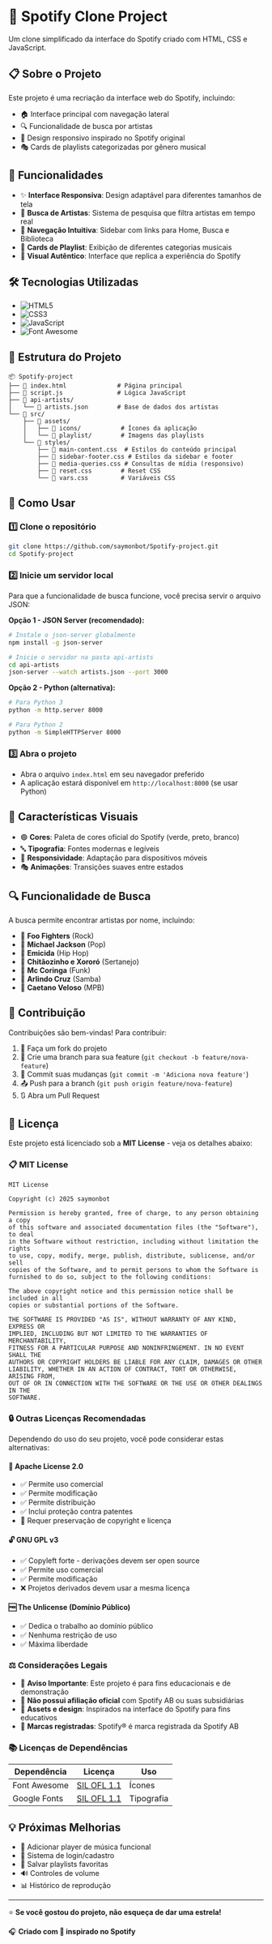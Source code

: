 # 🎵 Spotify Clone Project

Um clone simplificado da interface do Spotify criado com HTML, CSS e JavaScript.

## 📋 Sobre o Projeto

Este projeto é uma recriação da interface web do Spotify, incluindo:
- 🏠 Interface principal com navegação lateral
- 🔍 Funcionalidade de busca por artistas
- 🎨 Design responsivo inspirado no Spotify original
- 🎭 Cards de playlists categorizadas por gênero musical

## 🚀 Funcionalidades

- ✨ **Interface Responsiva**: Design adaptável para diferentes tamanhos de tela
- 🔎 **Busca de Artistas**: Sistema de pesquisa que filtra artistas em tempo real
- 🎯 **Navegação Intuitiva**: Sidebar com links para Home, Busca e Biblioteca
- 🎪 **Cards de Playlist**: Exibição de diferentes categorias musicais
- 🎨 **Visual Autêntico**: Interface que replica a experiência do Spotify

## 🛠️ Tecnologias Utilizadas

- ![HTML5](https://img.shields.io/badge/HTML5-E34F26?style=flat&logo=html5&logoColor=white)
- ![CSS3](https://img.shields.io/badge/CSS3-1572B6?style=flat&logo=css3&logoColor=white)
- ![JavaScript](https://img.shields.io/badge/JavaScript-F7DF1E?style=flat&logo=javascript&logoColor=black)
- ![Font Awesome](https://img.shields.io/badge/Font_Awesome-339AF0?style=flat&logo=fontawesome&logoColor=white)

## 📁 Estrutura do Projeto

```
📦 Spotify-project
├── 📄 index.html              # Página principal
├── 📄 script.js               # Lógica JavaScript
├── 📂 api-artists/
│   └── 📄 artists.json        # Base de dados dos artistas
└── 📂 src/
    ├── 📂 assets/
    │   ├── 📂 icons/           # Ícones da aplicação
    │   └── 📂 playlist/        # Imagens das playlists
    └── 📂 styles/
        ├── 📄 main-content.css  # Estilos do conteúdo principal
        ├── 📄 sidebar-footer.css # Estilos da sidebar e footer
        ├── 📄 media-queries.css # Consultas de mídia (responsivo)
        ├── 📄 reset.css        # Reset CSS
        └── 📄 vars.css         # Variáveis CSS
```

## 🎯 Como Usar

### 1️⃣ Clone o repositório
```bash
git clone https://github.com/saymonbot/Spotify-project.git
cd Spotify-project
```

### 2️⃣ Inicie um servidor local
Para que a funcionalidade de busca funcione, você precisa servir o arquivo JSON:

**Opção 1 - JSON Server (recomendado):**
```bash
# Instale o json-server globalmente
npm install -g json-server

# Inicie o servidor na pasta api-artists
cd api-artists
json-server --watch artists.json --port 3000
```

**Opção 2 - Python (alternativa):**
```bash
# Para Python 3
python -m http.server 8000

# Para Python 2
python -m SimpleHTTPServer 8000
```

### 3️⃣ Abra o projeto
- Abra o arquivo `index.html` em seu navegador preferido
- A aplicação estará disponível em `http://localhost:8000` (se usar Python)

## 🎨 Características Visuais

- 🟢 **Cores**: Paleta de cores oficial do Spotify (verde, preto, branco)
- 🔤 **Tipografia**: Fontes modernas e legíveis
- 📱 **Responsividade**: Adaptação para dispositivos móveis
- 🎭 **Animações**: Transições suaves entre estados

## 🔍 Funcionalidade de Busca

A busca permite encontrar artistas por nome, incluindo:
- 🎤 **Foo Fighters** (Rock)
- 👑 **Michael Jackson** (Pop) 
- 🎯 **Emicida** (Hip Hop)
- 🤠 **Chitãozinho e Xororó** (Sertanejo)
- 🎉 **Mc Coringa** (Funk)
- 🥁 **Arlindo Cruz** (Samba)
- 🎼 **Caetano Veloso** (MPB)

## 🤝 Contribuição

Contribuições são bem-vindas! Para contribuir:

1. 🍴 Faça um fork do projeto
2. 🌿 Crie uma branch para sua feature (`git checkout -b feature/nova-feature`)
3. 💾 Commit suas mudanças (`git commit -m 'Adiciona nova feature'`)
4. 📤 Push para a branch (`git push origin feature/nova-feature`)
5. 🔃 Abra um Pull Request

## 📜 Licença

Este projeto está licenciado sob a **MIT License** - veja os detalhes abaixo:

### 📋 MIT License

```
MIT License

Copyright (c) 2025 saymonbot

Permission is hereby granted, free of charge, to any person obtaining a copy
of this software and associated documentation files (the "Software"), to deal
in the Software without restriction, including without limitation the rights
to use, copy, modify, merge, publish, distribute, sublicense, and/or sell
copies of the Software, and to permit persons to whom the Software is
furnished to do so, subject to the following conditions:

The above copyright notice and this permission notice shall be included in all
copies or substantial portions of the Software.

THE SOFTWARE IS PROVIDED "AS IS", WITHOUT WARRANTY OF ANY KIND, EXPRESS OR
IMPLIED, INCLUDING BUT NOT LIMITED TO THE WARRANTIES OF MERCHANTABILITY,
FITNESS FOR A PARTICULAR PURPOSE AND NONINFRINGEMENT. IN NO EVENT SHALL THE
AUTHORS OR COPYRIGHT HOLDERS BE LIABLE FOR ANY CLAIM, DAMAGES OR OTHER
LIABILITY, WHETHER IN AN ACTION OF CONTRACT, TORT OR OTHERWISE, ARISING FROM,
OUT OF OR IN CONNECTION WITH THE SOFTWARE OR THE USE OR OTHER DEALINGS IN THE
SOFTWARE.
```

### 🔒 Outras Licenças Recomendadas

Dependendo do uso do seu projeto, você pode considerar estas alternativas:

#### 📖 **Apache License 2.0**
- ✅ Permite uso comercial
- ✅ Permite modificação
- ✅ Permite distribuição
- ✅ Inclui proteção contra patentes
- 📝 Requer preservação de copyright e licença

#### 🔓 **GNU GPL v3**
- ✅ Copyleft forte - derivações devem ser open source
- ✅ Permite uso comercial
- ✅ Permite modificação
- ❌ Projetos derivados devem usar a mesma licença

#### 🆓 **The Unlicense (Domínio Público)**
- ✅ Dedica o trabalho ao domínio público
- ✅ Nenhuma restrição de uso
- ✅ Máxima liberdade

### ⚖️ Considerações Legais

- 🚨 **Aviso Importante**: Este projeto é para fins educacionais e de demonstração
- 🎯 **Não possui afiliação oficial** com Spotify AB ou suas subsidiárias
- 🎨 **Assets e design**: Inspirados na interface do Spotify para fins educativos
- 🔐 **Marcas registradas**: Spotify® é marca registrada da Spotify AB

### 📚 Licenças de Dependências

| Dependência | Licença | Uso |
|-------------|---------|-----|
| Font Awesome | [SIL OFL 1.1](https://scripts.sil.org/cms/scripts/page.php?site_id=nrsi&id=OFL) | Ícones |
| Google Fonts | [SIL OFL 1.1](https://scripts.sil.org/cms/scripts/page.php?site_id=nrsi&id=OFL) | Tipografia |

## 💡 Próximas Melhorias

- 🎵 Adicionar player de música funcional
- 👤 Sistema de login/cadastro
- 💾 Salvar playlists favoritas
- 🔊 Controles de volume
- 📊 Histórico de reprodução

---

⭐ **Se você gostou do projeto, não esqueça de dar uma estrela!**

🎧 **Criado com 💚 inspirado no Spotify**
